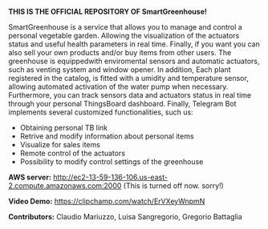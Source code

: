 
**THIS IS THE OFFICIAL REPOSITORY OF SmartGreenhouse!**

SmartGreenhouse is a service that allows you to manage and control a personal vegetable garden. Allowing the visualization of the actuators status and useful health parameters in real time. Finally, if you want you can also sell your own products and/or buy items from other users.
The greenhouse is equippedwith enviromental sensors and automatic actuators, such as venting system and window opener. In addition, Each plant registered in the catalog, is fitted with a umidity and temperature sensor, allowing automated activation of the water pump when necessary.
Furthermore, you can track sensors data and actuators status in real time through your personal ThingsBoard dashboard.
Finally, Telegram Bot implements several customized functionalities, such us:
- Obtaining personal TB link
- Retrive and modify information about personal items
- Visualize for sales items
- Remote control of the actuators
- Possibility to modify control settings of the greenhouse


**AWS server:**
http://ec2-13-59-136-106.us-east-2.compute.amazonaws.com:2000 (This is turned off now. sorry!)

**Video Demo:**
https://clipchamp.com/watch/ErVXeyWnpmN

**Contributors:**
Claudio Mariuzzo,
Luisa Sangregorio,
Gregorio Battaglia

